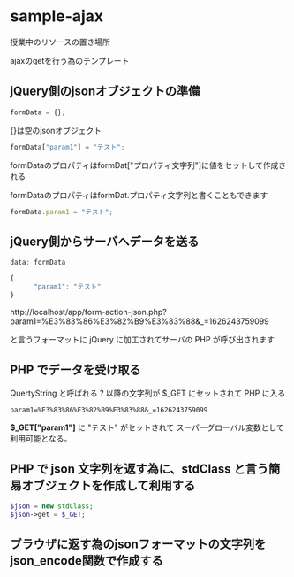 # sample-ajax
授業中のリソースの置き場所

ajaxのgetを行う為のテンプレート
## jQuery側のjsonオブジェクトの準備
```javascript
formData = {};
```
{}は空のjsonオブジェクト
```javascript
formData["param1"] = "テスト";
```
formDataのプロパティはformDat["プロパティ文字列"]に値をセットして作成される

formDataのプロパティはformDat.プロパティ文字列と書くこともできます
```javascript
formData.param1 = "テスト";
```
## jQuery側からサーバへデータを送る
```javascript
data: formData
```
```javascript
{
      "param1": "テスト"
}
```
http://localhost/app/form-action-json.php?param1=%E3%83%86%E3%82%B9%E3%83%88&_=1626243759099

と言うフォーマットに jQuery に加工されてサーバの PHP が呼び出されます
## PHP でデータを受け取る
QuertyString と呼ばれる ? 以降の文字列が $_GET にセットされて PHP に入る
```
param1=%E3%83%86%E3%82%B9%E3%83%88&_=1626243759099
```
<b>$_GET["param1"]</b> に "テスト" がセットされて スーパーグローバル変数として利用可能となる。
## PHP で json 文字列を返す為に、stdClass と言う簡易オブジェクトを作成して利用する
```php
$json = new stdClass;
$json->get = $_GET;
```
## ブラウザに返す為のjsonフォーマットの文字列をjson_encode関数で作成する
